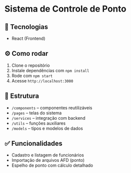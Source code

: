 # Sistema de Controle de Ponto

## 🚀 Tecnologias
- React (Frontend)
  
## ⚙️ Como rodar
1. Clone o repositório
2. Instale dependências com `npm install`
3. Rode com `npm start`
4. Acesse `http://localhost:3000`

## 📁 Estrutura
- `/components` – componentes reutilizáveis
- `/pages` – telas do sistema
- `/services` – integração com backend
- `/utils` – funções auxiliares
- `/models` – tipos e modelos de dados

## ✅ Funcionalidades
- Cadastro e listagem de funcionários
- Importação de arquivos AFD (ponto)
- Espelho de ponto com cálculo detalhado
